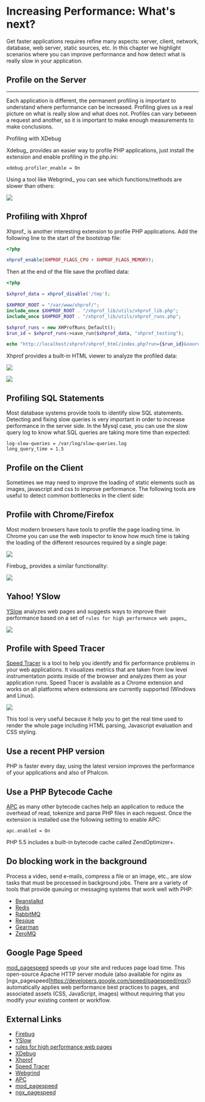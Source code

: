 # Increasing Performance: What's next?

Get faster applications requires refine many aspects: server, client, network, database, web server, static sources, etc.
In this chapter we highlight scenarios where you can improve performance and how detect what is really slow in your application.

## Profile on the Server
---------------------
Each application is different, the permanent profiling is important to understand where performance can be increased.
Profiling gives us a real picture on what is really slow and what does not. Profiles can vary between a request and another,
so it is important to make enough measurements to make conclusions.

Profiling with XDebug

Xdebug_ provides an easier way to profile PHP applications, just install the extension and enable profiling in the php.ini:

```
xdebug.profiler_enable = On
```

Using a tool like Webgrind_ you can see which functions/methods are slower than others:

![](/images/content/webgrind.jpg)

## Profiling with Xhprof

Xhprof_ is another interesting extension to profile PHP applications. Add the following line to the start of the bootstrap file:

```php
<?php

xhprof_enable(XHPROF_FLAGS_CPU + XHPROF_FLAGS_MEMORY);
```

Then at the end of the file save the profiled data:

```php
<?php

$xhprof_data = xhprof_disable('/tmp');

$XHPROF_ROOT = "/var/www/xhprof/";
include_once $XHPROF_ROOT . "/xhprof_lib/utils/xhprof_lib.php";
include_once $XHPROF_ROOT . "/xhprof_lib/utils/xhprof_runs.php";

$xhprof_runs = new XHProfRuns_Default();
$run_id = $xhprof_runs->save_run($xhprof_data, "xhprof_testing");

echo "http://localhost/xhprof/xhprof_html/index.php?run={$run_id}&source=xhprof_testing\n";
```

Xhprof provides a built-in HTML viewer to analyze the profiled data:

![](/images/content/xhprof-2.jpg)

![](/images/content/xhprof-1.jpg)

## Profiling SQL Statements

Most database systems provide tools to identify slow SQL statements. Detecting and fixing slow queries is very important in order to increase performance
in the server side. In the Mysql case, you can use the slow query log to know what SQL queries are taking more time than expected:

```
log-slow-queries = /var/log/slow-queries.log
long_query_time = 1.5
```

## Profile on the Client

Sometimes we may need to improve the loading of static elements such as images, javascript and css to improve performance.
The following tools are useful to detect common bottlenecks in the client side:

## Profile with Chrome/Firefox

Most modern browsers have tools to profile the page loading time. In Chrome you can use the web inspector to know how much time is taking the
loading of the different resources required by a single page:

![](/images/content/chrome-1.jpg)

Firebug_ provides a similar functionality:

![](/images/content/firefox-1.jpg)

## Yahoo! YSlow

[YSlow](http://developer.yahoo.com/yslow/) analyzes web pages and suggests ways to improve their performance based on a set of `rules for high performance web pages`_

![](/images/content/yslow-1.jpg)

## Profile with Speed Tracer

[Speed Tracer](https://developers.google.com/web-toolkit/speedtracer/) is a tool to help you identify and fix performance problems in your web applications. It visualizes metrics that are taken
from low level instrumentation points inside of the browser and analyzes them as your application runs. Speed Tracer is available as a
Chrome extension and works on all platforms where extensions are currently supported (Windows and Linux).

![](/images/content/speed-tracer.jpg)

This tool is very useful because it help you to get the real time used to render the whole page including HTML parsing,
Javascript evaluation and CSS styling.

## Use a recent PHP version

PHP is faster every day, using the latest version improves the performance of your applications and also of Phalcon.

## Use a PHP Bytecode Cache

[APC](http://php.net/manual/en/book.apc.php) as many other bytecode caches help an application to reduce the overhead of read, tokenize and parse PHP files in each request.
Once the extension is installed use the following setting to enable APC:

```
apc.enabled = On
```

PHP 5.5 includes a built-in bytecode cache called ZendOptimizer+.

## Do blocking work in the background

Process a video, send e-mails, compress a file or an image, etc., are slow tasks that must be processed in background jobs.
There are a variety of tools that provide queuing or messaging systems that work well with PHP:

* [Beanstalkd](http://kr.github.io/beanstalkd/)
* [Redis](http://redis.io/)
* [RabbitMQ](http://www.rabbitmq.com/)
* [Resque](https://github.com/chrisboulton/php-resque>)
* [Gearman](http://gearman.org/)
* [ZeroMQ](http://www.zeromq.org/)

## Google Page Speed

[mod_pagespeed](https://developers.google.com/speed/pagespeed/mod) speeds up your site and reduces page load time. This open-source Apache HTTP server module (also available
for nginx as [ngx_pagespeed[https://developers.google.com/speed/pagespeed/ngx]) automatically applies web performance best practices to pages, and associated assets
(CSS, JavaScript, images) without requiring that you modify your existing content or workflow.

## External Links
* [Firebug](http://getfirebug.com/)
* [YSlow](http://developer.yahoo.com/yslow/)
* [rules for high performance web pages](http://developer.yahoo.com/performance/rules.html)
* [XDebug](http://xdebug.org/docs)
* [Xhprof](https://github.com/facebook/xhprof)
* [Speed Tracer](https://developers.google.com/web-toolkit/speedtracer/)
* [Webgrind](https://github.com/jokkedk/webgrind/)
* [APC](http://php.net/manual/en/book.apc.php)
* [mod_pagespeed](https://developers.google.com/speed/pagespeed/mod)
* [ngx_pagespeed](https://developers.google.com/speed/pagespeed/ngx)
